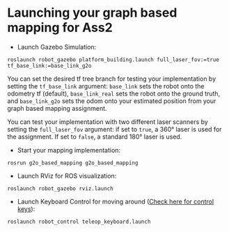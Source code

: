 # Launching your graph based mapping for Ass2

- Launch Gazebo Simulation:

`roslaunch robot_gazebo platform_building.launch full_laser_fov:=true tf_base_link:=base_link_g2o`

You can set the desired tf tree branch for testing your implementation by setting the `tf_base_link` argument: `base_link` sets the robot onto the odometry tf (default), `base_link_real` sets the robot onto the ground truth, and `base_link_g2o` sets the odom onto your estimated position from your graph based mapping assignment. 

You can test your implementation with two different laser scanners by setting the `full_laser_fov` argument: if set to `true`, a 360° laser is used for the assignment. If set to `false`, a standard 180° laser is used.
  

- Start your mapping implementation:

`rosrun g2o_based_mapping g2o_based_mapping`

- Launch RViz for ROS visualization:

`roslaunch robot_gazebo rviz.launch`

- Launch Keyboard Control for moving around ([Check here for control keys](http://wiki.ros.org/teleop_twist_keyboard)):

`roslaunch robot_control teleop_keyboard.launch`

